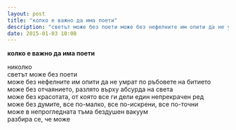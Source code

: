 ```yaml
---
layout: post
title: "колко е важно да има поети"
description: "светът може без поети може без нефелните им опити да не умрат по ръбовете на битието може без отчаянието, разлято върху абсурда на света"
date: 2015-01-03 10:00
---
```

**колко е важно да има поети**

николко  
светът може без поети  
може без нефелните им опити да не умрат по ръбовете на битието   
може без отчаянието, разлято върху абсурда на света  
може без красотата, от която все ги дели един непрекрачен ред   
може без думите, все по-малко, все по-искрени, все по-точни   
може в непрогледната тъма бездушен вакуум  
разбира се, че може  